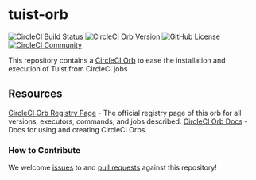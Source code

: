 # tuist-orb

[![CircleCI Build Status](https://circleci.com/gh/tuist/tuist-orb.svg?style=shield "CircleCI Build Status")](https://circleci.com/gh/tuist/tuist-orb) [![CircleCI Orb Version](https://badges.circleci.com/orbs/tuist/tuist-orb.svg)](https://circleci.com/orbs/registry/orb/tuist/tuist-orb) [![GitHub License](https://img.shields.io/badge/license-MIT-lightgrey.svg)](https://raw.githubusercontent.com/tuist/tuist-orb/master/LICENSE) [![CircleCI Community](https://img.shields.io/badge/community-CircleCI%20Discuss-343434.svg)](https://discuss.circleci.com/c/ecosystem/orbs)

This repository contains a [CircleCI Orb](https://circleci.com/orbs) to ease the installation and execution of Tuist from CircleCI jobs


## Resources

[CircleCI Orb Registry Page](https://circleci.com/orbs/registry/orb/tuist/tuist-orb) - The official registry page of this orb for all versions, executors, commands, and jobs described.
[CircleCI Orb Docs](https://circleci.com/docs/2.0/orb-intro/#section=configuration) - Docs for using and creating CircleCI Orbs.

### How to Contribute

We welcome [issues](https://github.com/tuist/tuist-orb/issues) to and [pull requests](https://github.com/tuist/tuist-orb/pulls) against this repository!
